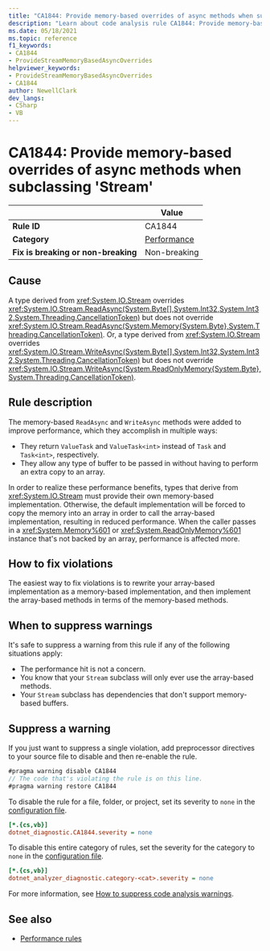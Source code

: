 ```yaml
---
title: "CA1844: Provide memory-based overrides of async methods when subclassing 'Stream' (code analysis)"
description: "Learn about code analysis rule CA1844: Provide memory-based overrides of async methods when subclassing 'Stream'"
ms.date: 05/18/2021
ms.topic: reference
f1_keywords:
- CA1844
- ProvideStreamMemoryBasedAsyncOverrides
helpviewer_keywords:
- ProvideStreamMemoryBasedAsyncOverrides
- CA1844
author: NewellClark
dev_langs:
- CSharp
- VB
---
```

# CA1844: Provide memory-based overrides of async methods when subclassing 'Stream'

| | Value |
|-|-|
| **Rule ID** |CA1844|
| **Category** |[Performance](performance-warnings.md)|
| **Fix is breaking or non-breaking** |Non-breaking|

## Cause

A type derived from <xref:System.IO.Stream> overrides <xref:System.IO.Stream.ReadAsync(System.Byte[],System.Int32,System.Int32,System.Threading.CancellationToken)> but does not override <xref:System.IO.Stream.ReadAsync(System.Memory{System.Byte},System.Threading.CancellationToken)>. Or, a type derived from <xref:System.IO.Stream> overrides  <xref:System.IO.Stream.WriteAsync(System.Byte[],System.Int32,System.Int32,System.Threading.CancellationToken)> but does not override <xref:System.IO.Stream.WriteAsync(System.ReadOnlyMemory{System.Byte},System.Threading.CancellationToken)>.

## Rule description

The memory-based `ReadAsync` and `WriteAsync` methods were added to improve performance, which they accomplish in multiple ways:

- They return `ValueTask` and `ValueTask<int>` instead of `Task` and `Task<int>`, respectively.
- They allow any type of buffer to be passed in without having to perform an extra copy to an array.

In order to realize these performance benefits, types that derive from <xref:System.IO.Stream> must provide their own memory-based implementation. Otherwise, the default implementation will be forced to copy the memory into an array in order to call the array-based implementation, resulting in reduced performance. When the caller passes in a <xref:System.Memory%601> or <xref:System.ReadOnlyMemory%601> instance that's not backed by an array, performance is affected more.

## How to fix violations

The easiest way to fix violations is to rewrite your array-based implementation as a memory-based implementation, and then implement the array-based methods in terms of the memory-based methods.

## When to suppress warnings

It's safe to suppress a warning from this rule if any of the following situations apply:

- The performance hit is not a concern.
- You know that your `Stream` subclass will only ever use the array-based methods.
- Your `Stream` subclass has dependencies that don't support memory-based buffers.

## Suppress a warning

If you just want to suppress a single violation, add preprocessor directives to your source file to disable and then re-enable the rule.

```csharp
#pragma warning disable CA1844
// The code that's violating the rule is on this line.
#pragma warning restore CA1844
```

To disable the rule for a file, folder, or project, set its severity to `none` in the [configuration file](../configuration-files.md).

```ini
[*.{cs,vb}]
dotnet_diagnostic.CA1844.severity = none
```

To disable this entire category of rules, set the severity for the category to `none` in the [configuration file](../configuration-files.md).

```ini
[*.{cs,vb}]
dotnet_analyzer_diagnostic.category-<cat>.severity = none
```

For more information, see [How to suppress code analysis warnings](../suppress-warnings.md).

## See also

- [Performance rules](performance-warnings.md)
